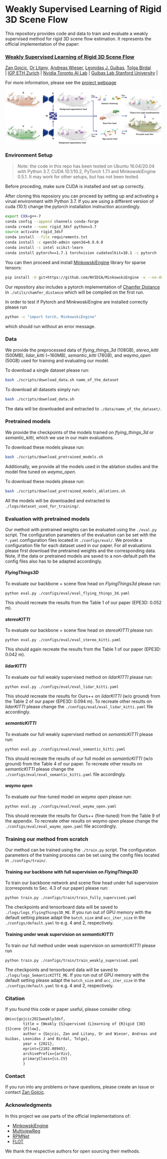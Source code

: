 # Weakly Supervised Learning of Rigid 3D Scene Flow 
This repository provides code and data to train and evaluate a weakly supervised method for rigid 3D scene flow estimation. It represents the official implementation of the paper:

### [Weakly Supervised Learning of Rigid 3D Scene Flow](https://arxiv.org/pdf/2102.08945.pdf)
[Zan Gojcic](https://zgojcic.github.io/), [Or Litany](https://orlitany.github.io/), [Andreas Wieser](https://baug.ethz.ch/departement/personen/mitarbeiter/personen-detail.MTg3NzU5.TGlzdC82NzksLTU1NTc1NDEwMQ==.html), [Leonidas J. Guibas](https://geometry.stanford.edu/member/guibas/), [Tolga Birdal](http://tbirdal.me/)\
| [IGP ETH Zurich](https://igp.ethz.ch/) | [Nvidia Toronto AI Lab](https://nv-tlabs.github.io/) | [Guibas Lab Stanford University](https://geometry.stanford.edu/index.html) |

For more information, please see the [project webpage](https://3dsceneflow.github.io/)

![WSR3DSF](assets/network_architecture.jpg?raw=true)


### Environment Setup

> Note: the code in this repo has been tested on Ubuntu 16.04/20.04 with Python 3.7, CUDA 10.1/10.2, PyTorch 1.7.1 and MinkowskiEngine 0.5.1. It may work for other setups, but has not been tested.


Before proceding, make sure CUDA is installed and set up correctly. 

After cloning this reposiory you can proceed by setting up and activating a virual environment with Python 3.7. If you are using a different version of cuda (10.1) change the pytorch installation instruction accordingly.

```bash
export CXX=g++-7
conda config --append channels conda-forge
conda create --name rigid_3dsf python=3.7
source activate rigid_3dsf
conda install --file requirements.txt
conda install -c open3d-admin open3d=0.9.0.0
conda install -c intel scikit-learn
conda install pytorch==1.7.1 torchvision cudatoolkit=10.1 -c pytorch
```
You can then proceed and install [MinkowskiEngine](https://github.com/NVIDIA/MinkowskiEngine) library for sparse tensors:

```bash
pip install -U git+https://github.com/NVIDIA/MinkowskiEngine -v --no-deps
```
Our repository also includes a pytorch implementation of [Chamfer Distance](https://github.com/chrdiller/pyTorchChamferDistance) in `./utils/chamfer_distance` which will be compiled on the first run. 

In order to test if Pytorch and MinkwoskiEngine are installed correctly please run
```bash
python -c "import torch, MinkowskiEngine"
```
which should run without an error message.

### Data

We provide the preprocessed data of *flying_things_3d* (108GB), *stereo_kitti* (500MB), *lidar_kitti* (~160MB), *semantic_kitti* (78GB), and *waymo_open* (50GB) used for training and evaluating our model.

To download a single dataset please run:

```bash
bash ./scripts/download_data.sh name_of_the_dataset
```

To download all datasets simply run:

```bash
bash ./scripts/download_data.sh
```
The data will be downloaded and extracted to `./data/name_of_the_dataset/`.

### Pretrained models

We provide the checkpoints of the models trained on *flying_things_3d* or *semantic_kitti*, which we use in our main evaluations.

To download these models please run:

```bash
bash ./scripts/download_pretrained_models.sh
```

Additionally, we provide all the models used in the ablation studies and the model fine tuned on *waymo_open*.

To download these models please run:

```bash
bash ./scripts/download_pretrained_models_ablations.sh
```

All the models will be downloaded and extracted to `./logs/dataset_used_for_training/`.

### Evaluation with pretrained models

Our method with pretrained weights can be evaluated using the `./eval.py` script. The configuration parameters of the evaluation can be set with the `*.yaml` configuration files located in `./configs/eval/`. We provide a configuration file for each dataset used in our paper. For all evaluations please first download the pretrained weights and the corresponding data. Note, if the data or pretrained models are saved to a non-default path the config files also has to be adapted accordingly.

#### *FlyingThings3D*

To evaluate our backbone + scene flow head on *FlyingThings3d* please run:

```shell
python eval.py ./configs/eval/eval_flying_things_3d.yaml
```
This should recreate the results from the Table 1 of our paper (EPE3D: 0.052 m).

#### *stereoKITTI*

To evaluate our backbone + scene flow head on *stereoKITTI* please run:

```shell
python eval.py ./configs/eval/eval_stereo_kitti.yaml
```
This should again recreate the results from the Table 1 of our paper (EPE3D: 0.042 m).

#### *lidarKITTI*

To evaluate our full weakly supervised method on *lidarKITTI* please run:

```shell
python eval.py ./configs/eval/eval_lidar_kitti.yaml
```
This should recreate the results for Ours++ on *lidarKITTI* (w/o ground) from the Table 2 of our paper (EPE3D: 0.094 m). To recreate other results on *lidarKITTI* please change the `./configs/eval/eval_lidar_kitti.yaml` file accordingly.


#### *semanticKITTI*

To evaluate our full weakly supervised method on *semanticKITTI* please run:

```shell
python eval.py ./configs/eval/eval_semantic_kitti.yaml
```
This should recreate the results of our full model on *semanticKITTI* (w/o ground) from the Table 4 of our paper. To recreate other results on *semanticKITTI* please change the `./configs/eval/eval_semantic_kitti.yaml` file accordingly.

#### *waymo open*

To evaluate our fine-tuned model on *waymo open* please run:

```shell
python eval.py ./configs/eval/eval_waymo_open.yaml
```
This should recreate the results for Ours++ (fine-tuned) from the Table 9 of the appendix. To recreate other results on *waymo open* please change the `./configs/eval/eval_waymo_open.yaml` file accordingly.


### Training our method from scratch

Our method can be trained using the `./train.py` script. The configuration parameters of the training process can be set using the config files located in `./configs/train/`.

#### Training our backbone with full supervision on *FlyingThings3D*

To train our backbone network and scene flow head under full supervision (corresponds to Sec. 4.3 of our paper) please run: 

```shell
python train.py ./configs/train/train_fully_supervised.yaml
```

The checkpoints and tensorboard data will be saved to `./logs/logs_FlyingThings3D_ME`. If you run out of GPU memory with the default setting please adapt the `batch_size` and `acc_iter_size` in the `./configs/default.yaml` to e.g. 4 and 2, respectively.

#### Training under weak supervision on *semanticKITTI*

To train our full method under weak supervision on *semanticKITTI* please run

```shell
python train.py ./configs/train/train_weakly_supervised.yaml
```

The checkpoints and tensorboard data will be saved to `./logs/logs_SemanticKITTI_ME`. If you run out of GPU memory with the default setting please adapt the `batch_size` and `acc_iter_size` in the `./configs/default.yaml` to e.g. 4 and 2, respectively.

### Citation

If you found this code or paper useful, please consider citing:

```shell
@misc{gojcic2021weakly3dsf,
        title = {Weakly {S}upervised {L}earning of {R}igid {3D} {S}cene {F}low}, 
        author = {Gojcic, Zan and Litany, Or and Wieser, Andreas and Guibas, Leonidas J and Birdal, Tolga},
        year = {2021},
        eprint={2102.08945},
        archivePrefix={arXiv},
        primaryClass={cs.CV}
        }
```
### Contact
If you run into any problems or have questions, please create an issue or contact [Zan Gojcic](zgojcic@ethz.ch).


### Acknowledgments
In this project we use parts of the official implementations of: 

- [MinkowskiEngine](https://github.com/NVIDIA/MinkowskiEngine)
- [MultiviewReg](https://github.com/zgojcic/3D_multiview_reg)
- [RPMNet](https://github.com/yewzijian/RPMNet)
- [FLOT](https://github.com/valeoai/FLOT)

 We thank the respective authors for open sourcing their methods.